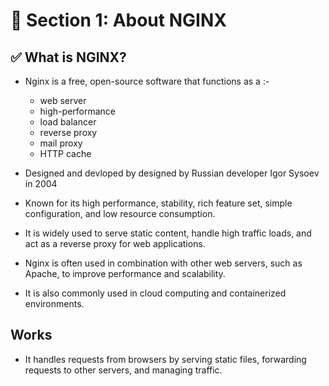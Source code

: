 # 📘 Section 1: About NGINX

## ✅ What is NGINX?
- Nginx is a free, open-source software that functions as a :-
  - web server
  - high-performance
  - load balancer
  - reverse proxy
  - mail proxy
  - HTTP cache

- Designed and devloped by designed by Russian developer Igor Sysoev in 2004
- Known for its high performance, stability, rich feature set, simple configuration, and low resource consumption.
- It is widely used to serve static content, handle high traffic loads, and act as a reverse proxy for web applications.
- Nginx is often used in combination with other web servers, such as Apache, to improve performance and scalability.
- It is also commonly used in cloud computing and containerized environments.

## Works
- It handles requests from browsers by serving static files, forwarding requests to other servers, and managing traffic.
